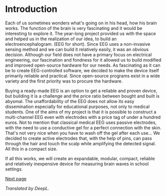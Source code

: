 # Introduction

Each of us sometimes wonders what's going on in his head, how his brain works. The function of the brain is very fascinating and it would be interesting to explore it. The year-long project provided us with the space and helped us in the realization of our idea, to build an electroencephalogram. (EEG for short). Since EEG uses a non-invasive sensing method and we can build it relatively easily, it was an obvious decision. Although our field does not have a primary focus on electrical engineering, our fascination and fondness for it allowed us to build modified and improved open-source hardware for our needs. As fascinating as it can be to create EEG-controlled software, we decided to make the device itself primarily reliable and practical. Since open-source programs exist in a wide variety and the first priority was to procure the hardware.

Buying a ready-made EEG is an option to get a reliable and proven device, but building it is a challenge and the price ratio between bought and built is abysmal. The unaffordability of the EEG does not allow its easy dissemination especially for educational purposes, not only to medical students. One of the aims of my project is that it is possible to construct a multi-channel EEG even with electrodes with a price tag of under a hundred euros. Not to mention that classical medical EEG uses passive electrodes, with the need to use a conductive gel for a perfect connection with the skin. That's not very nice when you have to wash off the gel after each use... We decided to create active electrodes that, with the help of pins, can pass through the hair and touch the scalp while amplifying the detected signal. All this in a compact size.

If all this works, we will create an expandable, modular, compact, reliable and relatively inexpensive device for measuring brain waves in school settings.

[Next page](./1_theory.md)

*Translated by DeepL.*
